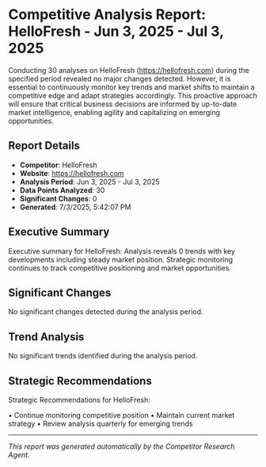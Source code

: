 # Competitive Analysis Report: HelloFresh - Jun 3, 2025 - Jul 3, 2025

Conducting 30 analyses on HelloFresh (https://hellofresh.com) during the specified period revealed no major changes detected. However, it is essential to continuously monitor key trends and market shifts to maintain a competitive edge and adapt strategies accordingly. This proactive approach will ensure that critical business decisions are informed by up-to-date market intelligence, enabling agility and capitalizing on emerging opportunities.

## Report Details

- **Competitor**: HelloFresh
- **Website**: https://hellofresh.com
- **Analysis Period**: Jun 3, 2025 - Jul 3, 2025
- **Data Points Analyzed**: 30
- **Significant Changes**: 0
- **Generated**: 7/3/2025, 5:42:07 PM

## Executive Summary

Executive summary for HelloFresh: Analysis reveals 0 trends with key developments including steady market position. Strategic monitoring continues to track competitive positioning and market opportunities.

## Significant Changes

No significant changes detected during the analysis period.

## Trend Analysis

No significant trends identified during the analysis period.

## Strategic Recommendations

Strategic Recommendations for HelloFresh:

• Continue monitoring competitive position
• Maintain current market strategy
• Review analysis quarterly for emerging trends

---

*This report was generated automatically by the Competitor Research Agent.*
